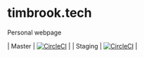 timbrook.tech
==================

Personal webpage

| Master | [![CircleCI](https://circleci.com/gh/7imbrook/timbrook.life/tree/master.svg?style=svg)](https://circleci.com/gh/7imbrook/timbrook.life/tree/master) |
| Staging | [![CircleCI](https://circleci.com/gh/7imbrook/timbrook.life/tree/staging.svg?style=svg)](https://circleci.com/gh/7imbrook/timbrook.life/tree/staging) |